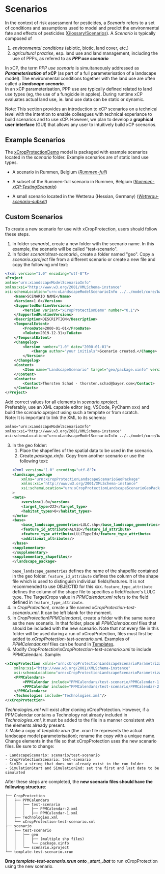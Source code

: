 # Scenarios

In the context of risk assessment for pesticides, a *Scenario* refers to a set of conditions and assumptions used to model and predict the environmental fate and effects of pesticides ([Glossary/Scenarios](reference/glossary.md#scenario)). A *Scenario* is typically composed of 

1. *environmental conditions* (abiotic, biotic, land cover, etc.)
2. *agricultural practise*, esp. land use and land management,  including the use of PPPs, as refered to as ***PPP use scenario***
  
In xCP, the term *PPP use scenario* is simultaneously addressed as ***Parameterisation* of xCP** (as part of a full parameterisation of a landscape model). The environmental conditions together with the land use are often called a ***landscape scenario***.   
In an xCP parameterisation, PPP use are typically defined related to land use types (eg, the use of a fungicide in apples). During runtime xCP evaluates actual land use, ie. land use data can be static or dynamic. 

Note: This section provides an introduction to xCP scenarios on a technical level with the intention to enable colleagues with technical experiance to build scenarios and to use xCP. However, we plan to develop a **graphical user interface** (GUI) that allows any user to intuitively build xCP scenarios. 

## Example Scenarios
The [xCropProtectionDemo](https://github.com/xlandscape/xCropProtectionDemo/tree/main) model is packaged with example scenarios located in the *scenario* folder. Example scenarios are of static land use types.  

- A scenario in Rummen, Belgium ([*Rummen-full*](scenarios/rummen-scenario.md))

- A subset of the Rummen-full scenario in Rummen, Belgium ([*Rummen-xCP-TestingScenario*](scenarios/rummen-subset.md))

- A small scenario located in the Wetterau (Hessian, Germany) ([*Wetterau-scenario-subset*](scenarios/wetterau-scenario.md))  


## Custom Scenarios
To create a new scenario for use with xCropProtection, users should follow these steps.

1. In folder *scenario\\*, create a new folder with the scenario name. In this example, the scenario will be called "test-scenario".
2. In folder *scenario\test-scenario\\*, create a folder named "geo". Copy a *scenario.xproject* file from a different scenario or create a new file and copy the following xml text:
``` xml
<?xml version="1.0" encoding="utf-8"?>
<Project 
xmlns="urn:xLandscapeModelScenarioInfo"
xmlns:xsi="http://www.w3.org/2001/XMLSchema-instance"
xsi:schemaLocation="urn:xLandscapeModelScenarioInfo ../../model/core/base/scenario.xsd">
    <Name>SCENARIO NAME</Name>
    <Version>1.0</Version>
    <SupportedRuntimeVersions>
        <Version variant="xCropProtectionDemo" number="0.1"/>
    </SupportedRuntimeVersions>
    <Description>DESCRIPTION</Description>
    <TemporalExtent>
        <FromDate>2000-01-01</FromDate>
        <ToDate>2019-12-31</ToDate>
    </TemporalExtent>
    <Changelog>
        <Version number="1.0" date="2000-01-01">
            <Change author="your initials">Scenario created.</Change>
        </Version>
    </Changelog>
    <Content>
        <Item name="LandscapeScenario" target="geo/package.xinfo" version="1" />
    </Content>
    <Contacts>
        <Contact>Thorsten Schad - thorsten.schad@bayer.com</Contact>
    </Contacts>
</Project>
```
Add correct values for all elements in *scenario.xproject*.  
Preferably, use an XML capable editor (eg, VSCode, PyCharm xxx) and build the *scenario.xproject* using such a template or from scratch.  
Note: It is important to link the XML to its schema:  
```xml
xmlns="urn:xLandscapeModelScenarioInfo"
xmlns:xsi="http://www.w3.org/2001/XMLSchema-instance"
xsi:schemaLocation="urn:xLandscapeModelScenarioInfo ../../model/core/base/scenario.xsd">
```

3. In the geo folder:
    1. Place the shapefiles of the spatial data to be used in the scenario.
    2. Create *package.xinfo*. Copy from another scenario or use the following text:
    ```xml
    <?xml version="1.0" encoding="utf-8"?>
    <landscape_package 
        xmlns="urn:xCropProtectionLandscapeScenarioGeoPackage" 
        xmlns:xsi="http://www.w3.org/2001/XMLSchema-instance" 
        xsi:schemaLocation="urn:xCropProtectionLandscapeScenarioGeoPackage ../../../model/variant/package.xsd"
    >
    <meta>
        <version>1.0</version>
        <target_type>222</target_type>
        <habitat_types>0</habitat_types>
    </meta>
    <base>
        <base_landscape_geometries>LULC.shp</base_landscape_geometries>
        <feature_id_attribute>ALVID</feature_id_attribute>
        <feature_type_attribute>LULCTypeId</feature_type_attribute>
        <additional_attributes/>
    </base>
    <supplementary>
    </supplementary>
    <supplementary_shapefiles/>
    </landscape_package>
    ```
    `base_landscape_geometries` defines the name of the shapefile contained in the geo folder. `feature_id_attribute` defines the column of the shape file which is used to distinguish individual fields/features. It is not recommended to use OBJECTID for this xxx. `feature_type_attribute` defines the column of the shape file to specifies a field/feature's LULC type. The TargetCrops value in *PPMCalendar.xml* refers to the field defined in `feature_type_attribute`. 
4. In *CropProtection\\*, create a file named *xCropProtection-test-scenario.xml*. It can be left blank for the moment.  
5. In *CropProtection\PPMCalendars\\*, create a folder with the same name as the new scenario. In that folder, place all *PPMCalendar.xml* files that should be included with the new scenario. Note that not every file in this folder will be used during a run of xCropProtection, files must first be added to *xCropProtection-test-scenario.xml*. Examples of *PPMCalendar.xml* files can be found in [Templates](scenarios/simple-scenario.md).  
6. Modify *CropProtection\xCropProtection-test-scenario.xml* to include PPMCalendars. Sample:
```xml
<xCropProtection xmlns="urn:xCropProtectionLandscapeScenarioParametrization"
    xmlns:xsi="http://www.w3.org/2001/XMLSchema-instance"
    xsi:schemaLocation="urn:xCropProtectionLandscapeScenarioParametrization ../model/core/components/xCropProtection/xCropProtection.xsd">
    <PPMCalendars>
        <PPMCalendar include="PPMCalendars/test-scenario/PPMCalendar-1.xml"/>
        <PPMCalendar include="PPMCalendars/test-scenario/PPMCalendar-2.xml"/>
    </PPMCalendars>
    <Technologies include="Technologies.xml"/>
</xCropProtection>
```
*Technologies.xml* will exist after cloning xCropProtection. However, if a PPMCalendar contains a Technology not already included in *Technologies.xml*, it must be added to the file in a manner consistent with the elements already present.  
7. Make a copy of *template.xrun* (the *.xrun* file represents the actual landscape model parameterisation); rename the copy with a unique name. Change elements in the file so that xCropProtection uses the new scenario files. Be sure to change:

    - LandscapeScenario: scenario/test-scenario
    - CropProtectionScenario: test-scenario
    - SimID: a string that does not already exist in the run folder
    - SimulationStart and SimulationEnd: set the first and last date to be simulated

After these steps are completed, the **new scenario files should have the following structure**:

``` { .yaml .no-copy }
├── CropProtection
│   ├── PPMCalendars
│   │   ├── test-scenario
│   │   │   ├── PPMCalendar-2.xml
│   │   │   ├── PPMCalendar-1.xml
│   ├── Technologies.xml
│   └── xCropProtection-test-scenario.xml
├── scenario
│   ├── test-scenario
│   │   ├── geo
│   │   │   ├── (multiple shp files)
│   │   │   └── package.xinfo
│   │   └── scenario.xproject
└── template-test-scenario.xrun
```

**Drag *template-test-scenario.xrun* onto *__start_\_.bat*** to run xCropProtection using the new scenario.
